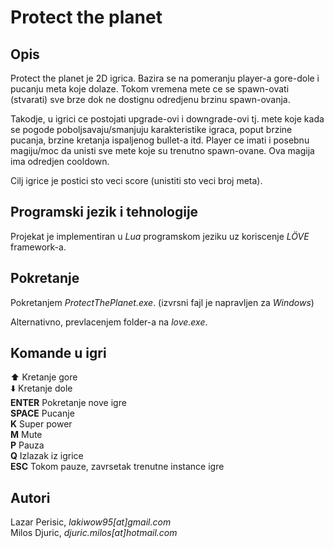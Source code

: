 # Protect the planet

## Opis

Protect the planet je 2D igrica. Bazira se na pomeranju player-a gore-dole i pucanju meta koje dolaze. Tokom vremena mete ce se spawn-ovati (stvarati) sve brze dok ne dostignu odredjenu brzinu spawn-ovanja.

Takodje, u igrici ce postojati upgrade-ovi i downgrade-ovi tj. mete koje kada se pogode poboljsavaju/smanjuju karakteristike igraca, poput brzine pucanja, brzine kretanja ispaljenog bullet-a itd.
Player ce imati i posebnu magiju/moc da unisti sve mete koje su trenutno spawn-ovane. Ova magija ima odredjen cooldown.

Cilj igrice je postici sto veci score (unistiti sto veci broj meta).

## Programski jezik i tehnologije

Projekat je implementiran u *Lua* programskom jeziku uz koriscenje *LÖVE* framework-a.

## Pokretanje

Pokretanjem *ProtectThePlanet.exe*. (izvrsni fajl je napravljen za *Windows*)

Alternativno, prevlacenjem folder-a na *love.exe*.

## Komande u igri

:arrow_up: Kretanje gore  
:arrow_down: Kretanje dole  
**ENTER** Pokretanje nove igre  
**SPACE** Pucanje  
**K** Super power  
**M** Mute  
**P** Pauza  
**Q** Izlazak iz igrice  
**ESC** Tokom pauze, zavrsetak trenutne instance igre

## Autori

Lazar Perisic, *lakiwow95[at]gmail.com*  
Milos Djuric, *djuric.milos[at]hotmail.com*
